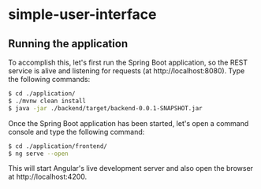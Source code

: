 # simple-user-interface

## Running the application

To accomplish this, let's first run the Spring Boot application, so the REST service is alive and listening for requests (at http://localhost:8080). Type the following commands:

```bash
$ cd ./application/
$ ./mvnw clean install
$ java -jar ./backend/target/backend-0.0.1-SNAPSHOT.jar
```

Once the Spring Boot application has been started, let's open a command console and type the following command:

```bash
$ cd ./application/frontend/
$ ng serve --open
```

This will start Angular's live development server and also open the browser at http://localhost:4200.
